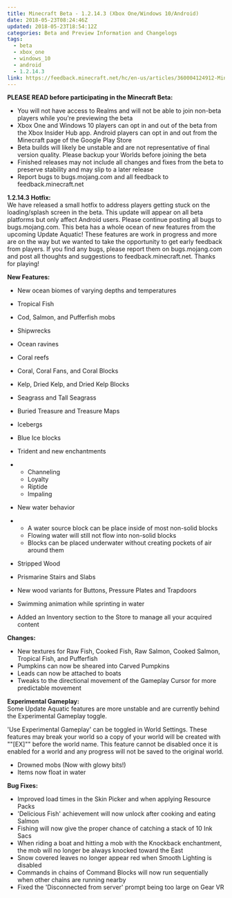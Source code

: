 ```yaml
---
title: Minecraft Beta - 1.2.14.3 (Xbox One/Windows 10/Android)
date: 2018-05-23T08:24:46Z
updated: 2018-05-23T18:54:12Z
categories: Beta and Preview Information and Changelogs
tags:
  - beta
  - xbox_one
  - windows_10
  - android
  - 1.2.14.3
link: https://feedback.minecraft.net/hc/en-us/articles/360004124912-Minecraft-Beta-1-2-14-3-Xbox-One-Windows-10-Android-
---
```


**PLEASE READ before participating in the Minecraft Beta:**

- You will not have access to Realms and will not be able to join non-beta players while you're previewing the beta
- Xbox One and Windows 10 players can opt in and out of the beta from the Xbox Insider Hub app. Android players can opt in and out from the Minecraft page of the Google Play Store
- Beta builds will likely be unstable and are not representative of final version quality. Please backup your Worlds before joining the beta
- Finished releases may not include all changes and fixes from the beta to preserve stability and may slip to a later release
- Report bugs to bugs.mojang.com and all feedback to feedback.minecraft.net

  
**1.2.14.3 Hotfix:**  
We have released a small hotfix to address players getting stuck on the loading/splash screen in the beta. This update will appear on all beta platforms but only affect Android users. Please continue posting all bugs to bugs.mojang.com. This beta has a whole ocean of new features from the upcoming Update Aquatic! These features are work in progress and more are on the way but we wanted to take the opportunity to get early feedback from players. If you find any bugs, please report them on bugs.mojang.com and post all thoughts and suggestions to feedback.minecraft.net. Thanks for playing!  
  
  
**New Features:**

- New ocean biomes of varying depths and temperatures

- Tropical Fish

- Cod, Salmon, and Pufferfish mobs

- Shipwrecks

- Ocean ravines

- Coral reefs

- Coral, Coral Fans, and Coral Blocks

- Kelp, Dried Kelp, and Dried Kelp Blocks

- Seagrass and Tall Seagrass

- Buried Treasure and Treasure Maps

- Icebergs

- Blue Ice blocks

- Trident and new enchantments

- - Channeling
  - Loyalty
  - Riptide
  - Impaling

- New water behavior

- - A water source block can be place inside of most non-solid blocks
  - Flowing water will still not flow into non-solid blocks
  - Blocks can be placed underwater without creating pockets of air around them

- Stripped Wood

- Prismarine Stairs and Slabs

- New wood variants for Buttons, Pressure Plates and Trapdoors

- Swimming animation while sprinting in water

- Added an Inventory section to the Store to manage all your acquired content

  
**Changes:**

- New textures for Raw Fish, Cooked Fish, Raw Salmon, Cooked Salmon, Tropical Fish, and Pufferfish
- Pumpkins can now be sheared into Carved Pumpkins
- Leads can now be attached to boats
- Tweaks to the directional movement of the Gameplay Cursor for more predictable movement

  
**Experimental Gameplay:**  
Some Update Aquatic features are more unstable and are currently behind the Experimental Gameplay toggle.  
  
'Use Experimental Gameplay' can be toggled in World Settings. These features may break your world so a copy of your world will be created with ""\[EX\]"" before the world name. This feature cannot be disabled once it is enabled for a world and any progress will not be saved to the original world.

- Drowned mobs (Now with glowy bits!)
- Items now float in water

  
**Bug Fixes:**

- Improved load times in the Skin Picker and when applying Resource Packs
- 'Delicious Fish' achievement will now unlock after cooking and eating Salmon
- Fishing will now give the proper chance of catching a stack of 10 Ink Sacs
- When riding a boat and hitting a mob with the Knockback enchantment, the mob will no longer be always knocked toward the East
- Snow covered leaves no longer appear red when Smooth Lighting is disabled
- Commands in chains of Command Blocks will now run sequentially when other chains are running nearby
- Fixed the 'Disconnected from server' prompt being too large on Gear VR

<div>

 

</div>
